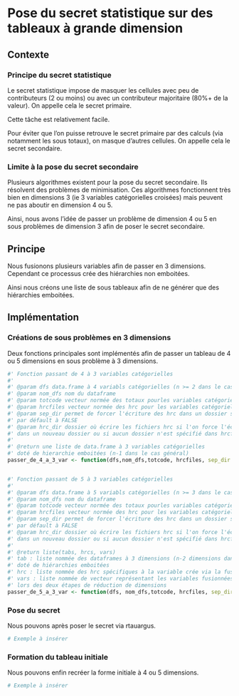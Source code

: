 # Pose du secret statistique sur des tableaux à grande dimension

## Contexte 

### Principe du secret statistique

Le secret statistique impose de masquer les cellules avec peu de contributeurs (2 ou moins) ou avec un contributeur majoritaire (80%+ de la valeur). On appelle cela le secret primaire.

Cette tâche est relativement facile.

Pour éviter que l’on puisse retrouve le secret primaire par des calculs (via notamment les sous totaux), on masque d’autres cellules. On appelle cela le secret secondaire.


### Limite à la pose du secret secondaire

Plusieurs algorithmes existent pour la pose du secret secondaire. Ils résolvent des problèmes de minimisation. Ces algorithmes fonctionnent très bien en dimensions 3 (ie 3 variables catégorielles croisées) mais peuvent ne pas aboutir en dimension 4 ou 5.


Ainsi, nous avons l’idée de passer un problème de dimension 4 ou 5 en sous problèmes de dimension 3 afin de poser le secret secondaire. 

## Principe

Nous fusionons plusieurs variables afin de passer en 3 dimensions. Cependant ce processus crée des hiérarchies non emboitées.

Ainsi nous créons une liste de sous tableaux afin de ne générer que des hiérarchies emboitées.

## Implémentation

### Créations de sous problèmes en 3 dimensions

Deux fonctions principales sont implémentés afin de passer un tableau de 4 ou 5 dimensions en sous problème à 3 dimensions.

```R
#' Fonction passant de 4 à 3 variables catégorielles
#'
#' @param dfs data.frame à 4 variabls catégorielles (n >= 2 dans le cas général)
#' @param nom_dfs nom du dataframe
#' @param totcode vecteur normée des totaux pourles variables catégorielles
#' @param hrcfiles vecteur normée des hrc pour les variables catégorielles hierarchiques
#' @param sep_dir permet de forcer l'écriture des hrc dans un dossier séparé
#' par défault à FALSE
#' @param hrc_dir dossier où écrire les fichiers hrc si l'on force l'écriture
#' dans un nouveau dossier ou si aucun dossier n'est spécifié dans hrcfiles
#'
#' @return une liste de data.frame à 3 variables catégorielles
#' doté de hierarchie emboitées (n-1 dans le cas général)
passer_de_4_a_3_var <- function(dfs,nom_dfs,totcode, hrcfiles, sep_dir = FALSE, hrc_dir = "hrc_alt")


#' Fonction passant de 5 à 3 variables catégorielles
#'
#' @param dfs data.frame à 5 variabls catégorielles (n >= 3 dans le cas général)
#' @param nom_dfs nom du dataframe
#' @param totcode vecteur normée des totaux pourles variables catégorielles
#' @param hrcfiles vecteur normée des hrc pour les variables catégorielles hierarchiques
#' @param sep_dir permet de forcer l'écriture des hrc dans un dossier séparé
#' par défault à FALSE
#' @param hrc_dir dossier où écrire les fichiers hrc si l'on force l'écriture
#' dans un nouveau dossier ou si aucun dossier n'est spécifié dans hrcfiles
#' 
#' @return liste(tabs, hrcs, vars)
#' tab : liste nommée des dataframes à 3 dimensions (n-2 dimensions dans le cas général)
#' doté de hiérarchies emboitées
#' hrc : liste nommée des hrc spécifiques à la variable crée via la fusion
#' vars : liste nommée de vecteur représentant les variables fusionnées
#' lors des deux étapes de réduction de dimensions
passer_de_5_a_3_var <- function(dfs, nom_dfs,totcode, hrcfiles, sep_dir = FALSE, hrc_dir = "hrc_alt")

```

### Pose du secret

Nous pouvons après poser le secret via rtauargus.

```R
# Exemple à insérer
```

### Formation du tableau initiale

Nous pouvons enfin recréer la forme initiale à 4 ou 5 dimensions.

```R
# Exemple à insérer
```

